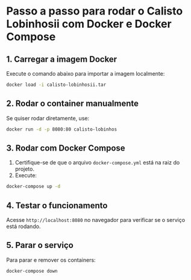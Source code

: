 # Passo a passo para rodar o Calisto Lobinhosii com Docker e Docker Compose

## 1. Carregar a imagem Docker

Execute o comando abaixo para importar a imagem localmente:

```bash
docker load -i calisto-lobinhosii.tar
```

## 2. Rodar o container manualmente

Se quiser rodar diretamente, use:

```bash
docker run -d -p 8080:80 calisto-lobinhos
```

## 3. Rodar com Docker Compose

1. Certifique-se de que o arquivo `docker-compose.yml` está na raiz do projeto.
2. Execute:

```bash
docker-compose up -d
```

## 4. Testar o funcionamento

Acesse `http://localhost:8080` no navegador para verificar se o serviço está rodando.

## 5. Parar o serviço

Para parar e remover os containers:

```bash
docker-compose down
```
